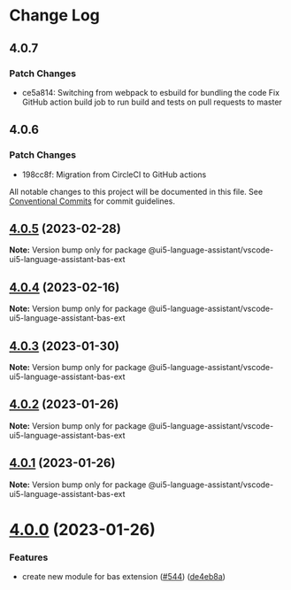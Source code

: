 # Change Log

## 4.0.7

### Patch Changes

- ce5a814: Switching from webpack to esbuild for bundling the code
  Fix GitHub action build job to run build and tests on pull requests to master

## 4.0.6

### Patch Changes

- 198cc8f: Migration from CircleCI to GitHub actions

All notable changes to this project will be documented in this file.
See [Conventional Commits](https://conventionalcommits.org) for commit guidelines.

## [4.0.5](https://github.com/SAP/ui5-language-assistant/compare/v4.0.4...v4.0.5) (2023-02-28)

**Note:** Version bump only for package @ui5-language-assistant/vscode-ui5-language-assistant-bas-ext

## [4.0.4](https://github.com/SAP/ui5-language-assistant/compare/v4.0.3...v4.0.4) (2023-02-16)

**Note:** Version bump only for package @ui5-language-assistant/vscode-ui5-language-assistant-bas-ext

## [4.0.3](https://github.com/SAP/ui5-language-assistant/compare/v4.0.2...v4.0.3) (2023-01-30)

**Note:** Version bump only for package @ui5-language-assistant/vscode-ui5-language-assistant-bas-ext

## [4.0.2](https://github.com/SAP/ui5-language-assistant/compare/v4.0.1...v4.0.2) (2023-01-26)

**Note:** Version bump only for package @ui5-language-assistant/vscode-ui5-language-assistant-bas-ext

## [4.0.1](https://github.com/SAP/ui5-language-assistant/compare/v4.0.0...v4.0.1) (2023-01-26)

**Note:** Version bump only for package @ui5-language-assistant/vscode-ui5-language-assistant-bas-ext

# [4.0.0](https://github.com/SAP/ui5-language-assistant/compare/v3.3.1...v4.0.0) (2023-01-26)

### Features

- create new module for bas extension ([#544](https://github.com/SAP/ui5-language-assistant/issues/544)) ([de4eb8a](https://github.com/SAP/ui5-language-assistant/commit/de4eb8a813ef5d6dc193fbd73bef075504ad571a))
